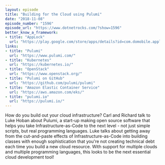 ```yaml
---
layout: episode
title: "Building for the Cloud using Pulumi"
date: "2018-11-08"
episode_number: "1596"
episode_url: "https://www.dotnetrocks.com/?show=1596"
better_know_a_framework:
- title: "AppLock"
  url: "https://play.google.com/store/apps/details?id=com.domobile.applock"
links:
- title: "Pulumi"
  url: "https://www.pulumi.com/"
- title: "Kubernetes"
  url: "https://kubernetes.io/"
- title: "OpenStack"
  url: "https://www.openstack.org/"
- title: "Pulumi on GitHub"
  url: "https://github.com/pulumi/pulumi"
- title: "Amazon Elastic Container Service"
  url: "https://aws.amazon.com/eks/"
- title: "pulumi.io"
  url: "https://pulumi.io/"
---
```


How do you build out your cloud infrastructure? Carl and Richard talk to Luke Hoban about Pulumi, a start-up making open source software that helps you take Infrastructure-as-Code to the next level - not just simple scripts, but real programming languages. Luke talks about getting away from the cut-and-paste effects of Infrastructure-as-Code into building classes with enough sophistication that you're not creating technical debt each time you build a new cloud resource. With support for multiple clouds and multiple programming languages, this looks to be the next essential cloud development tool!

